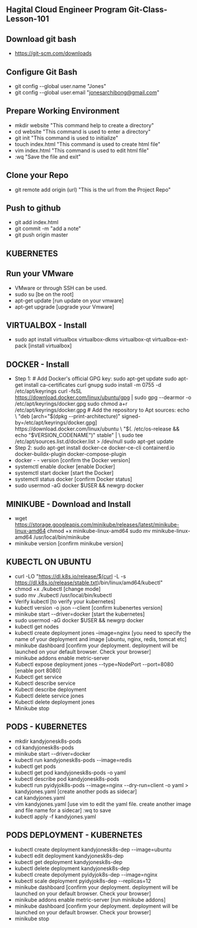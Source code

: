 ## Hagital Cloud Engineer Program Git-Class-Lesson-101  
## Download git bash  
- https://git-scm.com/downloads  
## Configure Git Bash  
- git config --global user.name "Jones"
- git config --global user.email "jonesarchibong@gmail.com"
## Prepare Working Environment  
- mkdir website "This command help to create a directory"
- cd website "This command is used to enter a directory"
- git init "This command is used to initialize"
- touch index.html "This command is used to create html file"
- vim index.html "This command is used to edit html file"
- :wq "Save the file and exit"
## Clone your Repo
- git remote add origin (url) "This is the url from the Project Repo"
## Push to github  
- git add index.html
- git commit -m "add a note"
- git push origin master

## KUBERNETES
## Run your VMware
- VMware or through SSH can be used.
- sudo su [be on the root]
- apt-get update [run update on your vmware]
- apt-get upgrade [upgrade your Vmware]
## VIRTUALBOX - Install
- sudo apt install virtualbox virtualbox-dkms virtualbox-qt virtualbox-ext-pack [install virtualbox]
## DOCKER - Install
- Step 1: # Add Docker's official GPG key: sudo apt-get update sudo apt-get install ca-certificates curl gnupg sudo install -m 0755 -d /etc/apt/keyrings curl -fsSL https://download.docker.com/linux/ubuntu/gpg | sudo gpg --dearmor -o /etc/apt/keyrings/docker.gpg sudo chmod a+r /etc/apt/keyrings/docker.gpg # Add the repository to Apt sources: echo \ "deb [arch="$(dpkg --print-architecture)" signed-by=/etc/apt/keyrings/docker.gpg] https://download.docker.com/linux/ubuntu \ "$(. /etc/os-release && echo "$VERSION_CODENAME")" stable" | \ sudo tee /etc/apt/sources.list.d/docker.list > /dev/null sudo apt-get update
- Step 2: sudo apt-get install docker-ce docker-ce-cli containerd.io docker-buildx-plugin docker-compose-plugin
- docker - - version [confirm the Docker version]
- systemctl enable docker [enable Docker]
- systemctl start docker [start the Docker]
- systemctl status docker [confirm Docker status]
- sudo usermod -aG docker $USER && newgrp docker
## MINIKUBE - Download and Install
- wget https://storage.googleapis.com/minikube/releases/latest/minikube-linux-amd64 
chmod +x minikube-linux-amd64 
sudo mv minikube-linux-amd64 /usr/local/bin/minikube
- minikube version [confirm minikube version]
## KUBECTL ON UBUNTU
- curl -LO "https://dl.k8s.io/release/$(curl -L -s https://dl.k8s.io/release/stable.txt)/bin/linux/amd64/kubectl"
- chmod +x ./kubectl [change mode]
- sudo mv ./kubectl /usr/local/bin/kubectl
- Verify kubectl [to verify your kubernetes]
- kubectl version -o json --client [confirm kubenertes version]
- minikube start --driver=docker [start the kubernetes]
- sudo usermod -aG docker $USER && newgrp docker
- kubectl get nodes
- kubectl create deployment jones –image=nginx [you need to specify the name of your deployment and image [ubuntu, nginx, redis, tomcat etc]
- minikube dashboard [confirm your deployment. deployment will be launched on your default browser. Check your browser]
- minikube addons enable metric-server
- Kubectl expose deployment jones --type=NodePort --port=8080 [enable port 8080]
- Kubectl get service
- Kubectl describe service
- Kubectl describe deployment
- Kubectl delete service jones
- Kubectl delete deployment jones
- Minikube stop
## PODS - KUBERNETES
- mkdir kandyjonesk8s-pods
- cd kandyjonesk8s-pods
- minikube start --driver=docker
- kubectl run kandyjonesk8s-pods --image=redis
- kubectl get pods
- kubectl get pod kandyjonesk8s-pods -o yaml
- kubectl describe pod kandyjonesk8s-pods
- kubectl run pyidyjok8s-pods --image=nginx --dry-run=client -o yaml > kandyjones.yaml [create another pods as sidecar]
- cat kandyjones.yaml
- vim kandyjones.yaml [use vim to edit the yaml file. create another image and file name for a sidecar] :wq to save
- kubectl apply -f kandyjones.yaml
## PODS DEPLOYMENT - KUBERNETES
- kubectl create deployment kandyjonesk8s-dep --image=ubuntu
- kubectl edit deployment kandyjonesk8s-dep
- kubectl get deployment kandyjonesk8s-dep
- kubectl delete deployment kandyjonesk8s-dep
- kubectl create depolyment pyidyjok8s-dep --image=nginx
- kubectl scale deployment pyidyjok8s-dep --replicas=12
- minikube dashboard [confirm your deployment. deployment will be launched on your default browser. Check your browser]
- minikube addons enable metric-server [run minikube addons]
- minikube dashboard [confirm your deployment. deployment will be launched on your default browser. Check your browser]
- minikube stop 

